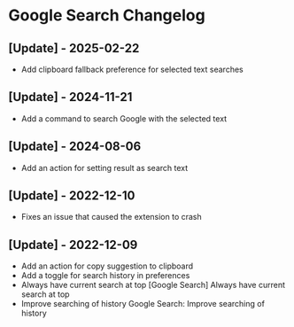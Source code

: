 # Google Search Changelog

## [Update] - 2025-02-22

- Add clipboard fallback preference for selected text searches

## [Update] - 2024-11-21

- Add a command to search Google with the selected text

## [Update] - 2024-08-06

- Add an action for setting result as search text

## [Update] - 2022-12-10

- Fixes an issue that caused the extension to crash

## [Update] - 2022-12-09

- Add an action for copy suggestion to clipboard
- Add a toggle for search history in preferences
- Always have current search at top [Google Search] Always have current search at top
- Improve searching of history Google Search: Improve searching of history
